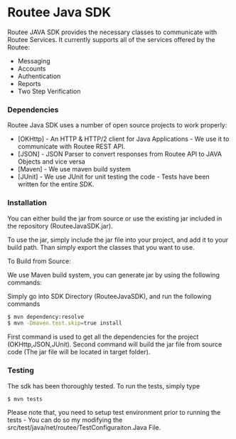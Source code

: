 # Routee Java SDK       

Routee JAVA SDK provides the necessary classes to communicate with Routee Services. It currently supports all of the services offered by the Routee:

  - Messaging
  - Accounts
  - Authentication
  - Reports
  - Two Step Verification

### Dependencies

Routee Java SDK uses a number of open source projects to work properly:

* [OKHttp] - An HTTP & HTTP/2 client for Java Applications - We use it to communicate with Routee REST API.
* [JSON] - JSON Parser to convert responses from Routee API to JAVA Objects and vice versa
* [Maven] - We use maven build system 
* [JUnit] - We use JUnit for unit testing the code - Tests have been written for the entire SDK.

### Installation

You can either build the jar from source or use the existing jar included in the repository  (RouteeJavaSDK.jar). 

To use the jar, simply include the jar file into your project, and add it to your build path. Than simply export the classes that you want to use.

To Build from Source:

We use Maven build system, you can generate jar by using the following commands:

Simply go into SDK Directory (RouteeJavaSDK), and run the following commands

```sh
$ mvn dependency:resolve
$ mvn -Dmaven.test.skip=true install
```
First command is used to get all the dependencies for the project (OKHttp,JSON,JUnit). Second command will build the jar file from source code (The jar file will be located in target folder).

### Testing

The sdk has been thoroughly tested. To run the tests, simply type
```sh
$ mvn tests
```
Please note that, you need to setup test environment prior to running the tests - You can do so my modifying the src/test/java/net/routee/TestConfiguraiton.Java File.


